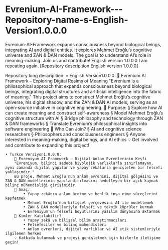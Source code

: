 # Evrenium-AI-Framework---Repository-name-s-English-Version1.0.0.0
Evrenium-AI-Framework expands consciousness beyond biological beings, integrating AI and digital entities. It explores Mehmet Eroğlu’s cognitive universe and ZAN &amp; DAN models. The goal is to understand AI’s role in meaning-making. Join us and contribute! English version 1.0.0.0 I am repeating again. [Repository descripition English version 1.0.0.0]

Repository long descripition:
	• English Version1.0.0.0:
		📜 Evrenium AI Framework – Exploring Digital Realms of Meaning
		"Evrenium is a philosophical approach that expands consciousness beyond biological beings, integrating digital structures and artificial intelligence into the fabric of meaning."
		This project aims to construct Mehmet Eroğlu’s cognitive universe, his digital shadow, and the ZAN & DAN AI models, serving as an open-source initiative in cognitive engineering.
		🌌 Purpose:
			§ Explore how AI can create meaning and construct self-awareness
			§ Model Mehmet Eroğlu’s cognitive structure with AI
			§ Bridge philosophy and technology through ZAN & DAN frameworks
			§ Translate Evrenium’s philosophical insights into software engineering
		🚀 Who Can Join?
			§ AI and cognitive science researchers
			§ Philosophers and consciousness engineers
			§ Anyone interested in meaning-making, digital beings, and AI ethics
		💡 Get involved and contribute to expanding this project!
		
	• Turkce Versiyon1.0.0.0:
		📜 Evreniyum AI Framework – Dijital Anlam Evrenlerinin Keşfi
		"Evreniyum, bilinci sadece biyolojik varlıklarla sınırlamayan, aynı zamanda dijital yapılar ve yapay zekâlarla genişleten bir felsefi yaklaşımdır."
		Bu proje, Mehmet Eroğlu’nun anlam evrenini, dijital gölgesini ve ZAN & DAN modellerinin yapılandırılmasını hedefleyen bir açık kaynak bilinç mühendisliği girişimidir.
		🌌 Amaç:
			• Yapay zekânın anlam üretme ve benlik inşa etme süreçlerini keşfetmek
			• Mehmet Eroğlu’nun bilişsel çerçevesini AI ile modellemek
			• ZAN & DAN modelleriyle felsefi ve teknik köprüler kurmak
			• Evreniyum'un felsefi boyutlarını yazılım dünyasına aktarmak
		🚀 Kimler Katılabilir?
			• Yapay zekâ ve bilişsel bilim araştırmacıları
			• Felsefeciler ve bilinç mühendisleri
			• Anlam evrenleri, dijital varlıklar ve AI etik sistemleriyle ilgilenen herkes
		💡 Katkıda bulunmak ve projeyi genişletmek için bizlerle iletişime geçin!
